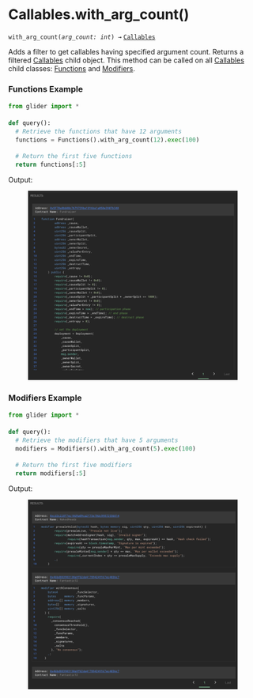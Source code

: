 # Callables.with\_arg\_count()

`with_arg_count(`_`arg_count: int`_`) →` [`Callables`](./)

Adds a filter to get callables having specified argument count. Returns a filtered [Callables](./) child object. This method can be called on all [Callables](./) child classes: [Functions](functions/) and [Modifiers](modifiers/).

### Functions Example

```python
from glider import *

def query():
  # Retrieve the functions that have 12 arguments
  functions = Functions().with_arg_count(12).exec(100)

  # Return the first five functions
  return functions[:5]
```

Output:

<figure><img src="../../.gitbook/assets/image (172).png" alt=""><figcaption></figcaption></figure>

### Modifiers Example

```python
from glider import *

def query():
  # Retrieve the modifiers that have 5 arguments
  modifiers = Modifiers().with_arg_count(5).exec(100)

  # Return the first five modifiers
  return modifiers[:5]
```

Output:

<figure><img src="../../.gitbook/assets/image (173).png" alt=""><figcaption></figcaption></figure>
